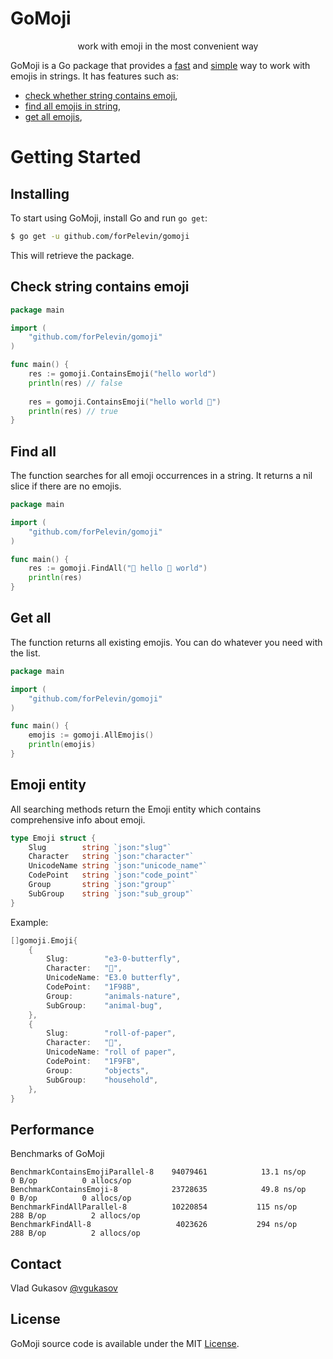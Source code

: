 # GoMoji
<p align="center">work with emoji in the most convenient way</p>

GoMoji is a Go package that provides a [fast](#performance) and [simple](#check-string-contains-emoji) way to work with emojis in strings.
It has features such as:
 * [check whether string contains emoji](#check-string-contains-emoji),
 * [find all emojis in string](#find-all),
 * [get all emojis](#get-all), 

Getting Started
===============

## Installing

To start using GoMoji, install Go and run `go get`:

```sh
$ go get -u github.com/forPelevin/gomoji
```

This will retrieve the package.

## Check string contains emoji
```go
package main

import (
    "github.com/forPelevin/gomoji"
)

func main() {
    res := gomoji.ContainsEmoji("hello world")
    println(res) // false
    
    res = gomoji.ContainsEmoji("hello world 🤗")
    println(res) // true
}
```

## Find all
The function searches for all emoji occurrences in a string. It returns a nil slice if there are no emojis.
```go
package main

import (
    "github.com/forPelevin/gomoji"
)

func main() {
    res := gomoji.FindAll("🧖 hello 🦋 world")
    println(res)
}
```

## Get all
The function returns all existing emojis. You can do whatever you need with the list.
 ```go
 package main
 
 import (
     "github.com/forPelevin/gomoji"
 )
 
 func main() {
     emojis := gomoji.AllEmojis()
     println(emojis)
 }
 ```

## Emoji entity
All searching methods return the Emoji entity which contains comprehensive info about emoji.
```go
type Emoji struct {
    Slug        string `json:"slug"`
    Character   string `json:"character"`
    UnicodeName string `json:"unicode_name"`
    CodePoint   string `json:"code_point"`
    Group       string `json:"group"`
    SubGroup    string `json:"sub_group"`
}
 ```
Example:
```go
[]gomoji.Emoji{
    {
        Slug:        "e3-0-butterfly",
        Character:   "🦋",
        UnicodeName: "E3.0 butterfly",
        CodePoint:   "1F98B",
        Group:       "animals-nature",
        SubGroup:    "animal-bug",
    },
    {
        Slug:        "roll-of-paper",
        Character:   "🧻",
        UnicodeName: "roll of paper",
        CodePoint:   "1F9FB",
        Group:       "objects",
        SubGroup:    "household",
    },
}
 ```

## Performance

Benchmarks of GoMoji

```
BenchmarkContainsEmojiParallel-8   	94079461	        13.1 ns/op	       0 B/op	       0 allocs/op
BenchmarkContainsEmoji-8           	23728635	        49.8 ns/op	       0 B/op	       0 allocs/op
BenchmarkFindAllParallel-8         	10220854	       115 ns/op	     288 B/op	       2 allocs/op
BenchmarkFindAll-8                 	 4023626	       294 ns/op	     288 B/op	       2 allocs/op
```

## Contact
Vlad Gukasov [@vgukasov](https://www.facebook.com/vgukasov)

## License

GoMoji source code is available under the MIT [License](/LICENSE).